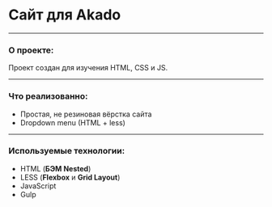 # Сайт для Akado
***
### О проекте:
Проект создан для изучения HTML, CSS и JS.
***
### Что реализованно:
* Простая, не резиновая вёрстка сайта
* Dropdown menu (HTML + less)
***
### Используемые технологии:
* HTML (**БЭМ Nested**)
* LESS (**Flexbox** и **Grid Layout**)  
* JavaScript
* Gulp